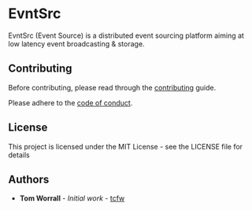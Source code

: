 # EvntSrc

EvntSrc (Event Source) is a distributed event sourcing platform aiming at low latency event broadcasting & storage.

## Contributing 
Before contributing, please read through the [contributing](https://github.com/tcfw/evntsrc/docs/CONTRIBUTING.md) guide.

Please adhere to the [code of conduct](https://github.com/tcfw/evntsrc/docs/CODE_OF_CONDUCT.md).

## License
This project is licensed under the MIT License - see the LICENSE file for details

## Authors

* **Tom Worrall** - *Initial work* - [tcfw](https://github.com/tcfw)
